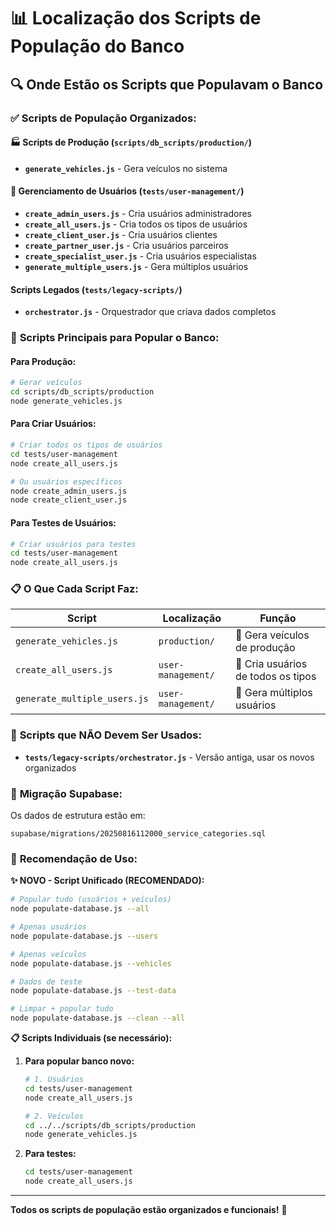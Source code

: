 # 📊 Localização dos Scripts de População do Banco

## 🔍 **Onde Estão os Scripts que Populavam o Banco**

### ✅ **Scripts de População Organizados:**

#### 🏭 **Scripts de Produção** (`scripts/db_scripts/production/`)

- **`generate_vehicles.js`** - Gera veículos no sistema

#### 👥 **Gerenciamento de Usuários** (`tests/user-management/`)

- **`create_admin_users.js`** - Cria usuários administradores
- **`create_all_users.js`** - Cria todos os tipos de usuários
- **`create_client_user.js`** - Cria usuários clientes
- **`create_partner_user.js`** - Cria usuários parceiros
- **`create_specialist_user.js`** - Cria usuários especialistas
- **`generate_multiple_users.js`** - Gera múltiplos usuários

#### **Scripts Legados** (`tests/legacy-scripts/`)

- **`orchestrator.js`** - Orquestrador que criava dados completos

### 🎯 **Scripts Principais para Popular o Banco:**

#### **Para Produção:**

```bash
# Gerar veículos
cd scripts/db_scripts/production
node generate_vehicles.js
```

#### **Para Criar Usuários:**

```bash
# Criar todos os tipos de usuários
cd tests/user-management
node create_all_users.js

# Ou usuários específicos
node create_admin_users.js
node create_client_user.js
```

#### **Para Testes de Usuários:**

```bash
# Criar usuários para testes
cd tests/user-management
node create_all_users.js
```

### 📋 **O Que Cada Script Faz:**

| Script                       | Localização        | Função                             |
| ---------------------------- | ------------------ | ---------------------------------- |
| `generate_vehicles.js`       | `production/`      | 🚗 Gera veículos de produção       |
| `create_all_users.js`        | `user-management/` | 👥 Cria usuários de todos os tipos |
| `generate_multiple_users.js` | `user-management/` | 👥 Gera múltiplos usuários         |

### 🚨 **Scripts que NÃO Devem Ser Usados:**

- **`tests/legacy-scripts/orchestrator.js`** - Versão antiga, usar os novos organizados

### 🔄 **Migração Supabase:**

Os dados de estrutura estão em:

```
supabase/migrations/20250816112000_service_categories.sql
```

### 🎯 **Recomendação de Uso:**

**✨ NOVO - Script Unificado (RECOMENDADO):**

```bash
# Popular tudo (usuários + veículos)
node populate-database.js --all

# Apenas usuários
node populate-database.js --users

# Apenas veículos
node populate-database.js --vehicles

# Dados de teste
node populate-database.js --test-data

# Limpar + popular tudo
node populate-database.js --clean --all
```

**📋 Scripts Individuais (se necessário):**

1. **Para popular banco novo:**

   ```bash
   # 1. Usuários
   cd tests/user-management
   node create_all_users.js

   # 2. Veículos
   cd ../../scripts/db_scripts/production
   node generate_vehicles.js
   ```

2. **Para testes:**
   ```bash
   cd tests/user-management
   node create_all_users.js
   ```

---

**Todos os scripts de população estão organizados e funcionais!** 🚀
